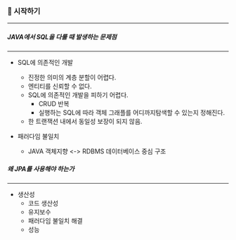 ### 📢 시작하기

---
##### JAVA에서 SQL을 다룰 때 발생하는 문제점
***
* SQL에 의존적인 개발
    - 진정한 의미의 계층 분할이 어렵다.
    - 엔티티를 신뢰할 수 없다.
    - SQL에 의존적인 개발을 피하기 어렵다.
      - CRUD 반복
      - 실행하는 SQL에 따라 객체 그래플를 어디까지탐색할 수 있는지 정해진다.
    - 한 트랜잭션 내에서 동일성 보장이 되지 않음.
    

* 패러다임 불일치
    * JAVA 객체지향 <-> RDBMS 데이터베이스 중심 구조
  
##### 왜 JPA를 사용해야 하는가
*** 
* 생산성
  * 코드 생산성
  * 유지보수
  * 패러다임 불일치 해결
  * 성능
    

    


